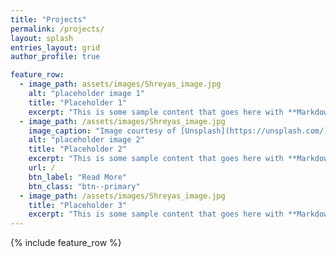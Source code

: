 ```yaml
---
title: "Projects"
permalink: /projects/
layout: splash
entries_layout: grid
author_profile: true

feature_row:
  - image_path: assets/images/Shreyas_image.jpg
    alt: "placeholder image 1"
    title: "Placeholder 1"
    excerpt: "This is some sample content that goes here with **Markdown** formatting."
  - image_path: /assets/images/Shreyas_image.jpg
    image_caption: "Image courtesy of [Unsplash](https://unsplash.com/)"
    alt: "placeholder image 2"
    title: "Placeholder 2"
    excerpt: "This is some sample content that goes here with **Markdown** formatting."
    url: /
    btn_label: "Read More"
    btn_class: "btn--primary"
  - image_path: /assets/images/Shreyas_image.jpg
    title: "Placeholder 3"
    excerpt: "This is some sample content that goes here with **Markdown** formatting."
---
```


{% include feature_row %}
